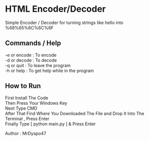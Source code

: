 # HTML Encoder/Decoder

Simple Encoder / Decoder for turning strings like hello into %68%65%6C%6C%6F


## Commands / Help
-e or encode : To encode <br>
-d or decode : To decode <br>
-q or quit : To leave the program <br>
-h or help : To get help while in the program <br>

## How to Run 

First Install The Code <br>
Then Press Your Windows Key <br>
Next Type CMD <br>
After That Find Where You Downloaded The File and Drop It Into The Terminal , Press Enter <br>
Finally Type [ python main.py ] & Press Enter<br>


Author : MrDyspo47
